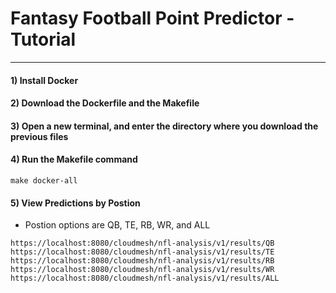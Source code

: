 
# Fantasy Football Point Predictor - Tutorial
---
#### 1) Install Docker

#### 2) Download the Dockerfile and the Makefile

#### 3) Open a new terminal, and enter the directory where you download the previous files

#### 4) Run the Makefile command
```
make docker-all
```
#### 5) View Predictions by Postion
* Postion options are QB, TE, RB, WR, and ALL
```
https://localhost:8080/cloudmesh/nfl-analysis/v1/results/QB
https://localhost:8080/cloudmesh/nfl-analysis/v1/results/TE
https://localhost:8080/cloudmesh/nfl-analysis/v1/results/RB
https://localhost:8080/cloudmesh/nfl-analysis/v1/results/WR
https://localhost:8080/cloudmesh/nfl-analysis/v1/results/ALL
```
